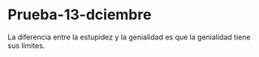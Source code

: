 # Prueba-13-dciembre
La diferencia entre la estupidez y la genialidad es que la genialidad tiene sus límites.
